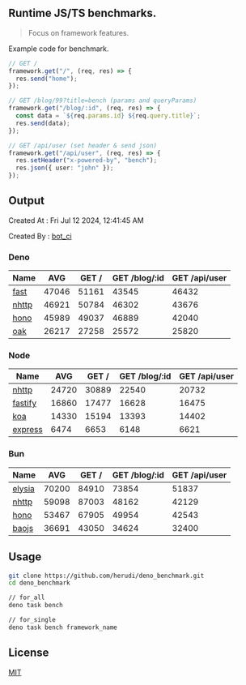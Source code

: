 ## Runtime JS/TS benchmarks.

> Focus on framework features.

Example code for benchmark.
```ts
// GET /
framework.get("/", (req, res) => {
  res.send("home");
});

// GET /blog/99?title=bench (params and queryParams)
framework.get("/blog/:id", (req, res) => {
  const data = `${req.params.id} ${req.query.title}`;
  res.send(data);
});

// GET /api/user (set header & send json)
framework.get("/api/user", (req, res) => {
  res.setHeader("x-powered-by", "bench");
  res.json({ user: "john" });
});
```

## Output
Created At : Fri Jul 12 2024, 12:41:45 AM

Created By : [bot_ci](https://github.com/herudi/deno_benchmarks/commits?author=github-actions%5Bbot%5D)


### Deno
|Name|AVG|GET /|GET /blog/:id|GET /api/user|
|----|----|----|----|----|
|[fast](https://github.com/danteissaias/fast)|47046|51161|43545|46432|
|[nhttp](https://github.com/nhttp/nhttp)|46921|50784|46302|43676|
|[hono](https://github.com/honojs/hono)|45989|49037|46889|42040|
|[oak](https://github.com/oakserver/oak)|26217|27258|25572|25820|
  


### Node
|Name|AVG|GET /|GET /blog/:id|GET /api/user|
|----|----|----|----|----|
|[nhttp](https://github.com/nhttp/nhttp)|24720|30889|22540|20732|
|[fastify](https://github.com/fastify/fastify)|16860|17477|16628|16475|
|[koa](https://github.com/koajs/koa)|14330|15194|13393|14402|
|[express](https://github.com/expressjs/express)|6474|6653|6148|6621|
  


### Bun
|Name|AVG|GET /|GET /blog/:id|GET /api/user|
|----|----|----|----|----|
|[elysia](https://github.com/elysiajs/elysia)|70200|84910|73854|51837|
|[nhttp](https://github.com/nhttp/nhttp)|59098|87003|48162|42129|
|[hono](https://github.com/honojs/hono)|53467|67905|49954|42543|
|[baojs](https://github.com/mattreid1/baojs)|36691|43050|34624|32400|
  



## Usage

```bash
git clone https://github.com/herudi/deno_benchmark.git
cd deno_benchmark

// for_all
deno task bench

// for_single
deno task bench framework_name
```

## License

[MIT](LICENSE)

